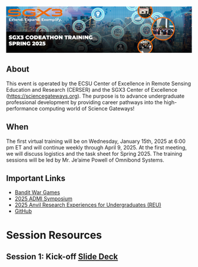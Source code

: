 ![img](SGX3-Codeathon-header-900px.png)

## About 

This event is operated by the ECSU Center of Excellence in Remote Sensing Education and Research (CERSER) and the SGX3 Center of Excellence (https://sciencegateways.org). The purpose is to advance undergraduate professional development by providing career pathways into the high-performance computing world of Science Gateways!

## When

The first virtual training will be on Wednesday, January 15th, 2025 at 6:00 pm ET and will continue weekly through April 9, 2025. At the first meeting, we will discuss logistics and the task sheet for Spring 2025. The training sessions will be led by Mr. Je’aime Powell of Omnibond Systems.

## Important Links
* [Bandit War Games](https://overthewire.org/wargames/bandit/)
* [2025 ADMI Symposium](https://admiusa.org/admi2025/index.php)
* [2025 Anvil Research Experiences for Undergraduates (REU)](https://www.rcac.purdue.edu/anvil/reu)
* [GitHub](https://github.com)
  
# Session Resources
## Session 1: Kick-off [Slide Deck](slides/Kick-Off_Session-01152025.pdf)

